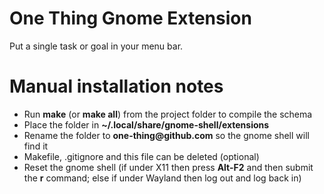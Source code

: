 # One Thing Gnome Extension

Put a single task or goal in your menu bar.

# Manual installation notes

- Run **make** (or **make all**) from the project folder to compile the schema
- Place the folder in **~/.local/share/gnome-shell/extensions**
- Rename the folder to **one-thing<span>@</span>github.com** so the gnome
  shell will find it
- Makefile, .gitignore and this file can be deleted (optional)
- Reset the gnome shell (if under X11 then press **Alt-F2** and then submit the
  **r** command; else if under Wayland then log out and log back in)
